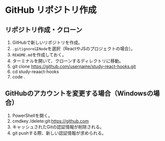 # GitHub リポジトリ作成

## リポジトリ作成・クローン
1. GitHubで新しいリポジトリを作成。
2. `.gitignore`は`Node`を選択（ReactやJSのプロジェクトの場合）。
3. `README.md`を作成しておく。
4. ターミナルを開いて、クローンするディレクトリに移動。
5. git clone https://github.com/username/study-react-hooks.git
6. cd study-reaact-hooks
7. code .

## GitHubのアカウントを変更する場合（Windowsの場合）
1. PowerShellを開く。
2. cmdkey /delete:git:https://github.com
3. キャッシュされたGitの認証情報が削除される。
4. git pushする際、新しい認証情報が求められる。